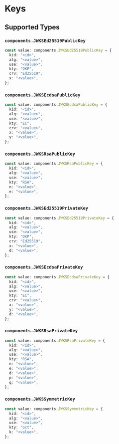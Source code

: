 # Keys


## Supported Types

### `components.JWKSEd25519PublicKey`

```typescript
const value: components.JWKSEd25519PublicKey = {
  kid: "<id>",
  alg: "<value>",
  use: "<value>",
  kty: "OKP",
  crv: "Ed25519",
  x: "<value>",
};
```

### `components.JWKSEcdsaPublicKey`

```typescript
const value: components.JWKSEcdsaPublicKey = {
  kid: "<id>",
  alg: "<value>",
  use: "<value>",
  kty: "EC",
  crv: "<value>",
  x: "<value>",
  y: "<value>",
};
```

### `components.JWKSRsaPublicKey`

```typescript
const value: components.JWKSRsaPublicKey = {
  kid: "<id>",
  alg: "<value>",
  use: "<value>",
  kty: "RSA",
  n: "<value>",
  e: "<value>",
};
```

### `components.JWKSEd25519PrivateKey`

```typescript
const value: components.JWKSEd25519PrivateKey = {
  kid: "<id>",
  alg: "<value>",
  use: "<value>",
  kty: "OKP",
  crv: "Ed25519",
  x: "<value>",
  d: "<value>",
};
```

### `components.JWKSEcdsaPrivateKey`

```typescript
const value: components.JWKSEcdsaPrivateKey = {
  kid: "<id>",
  alg: "<value>",
  use: "<value>",
  kty: "EC",
  crv: "<value>",
  x: "<value>",
  y: "<value>",
  d: "<value>",
};
```

### `components.JWKSRsaPrivateKey`

```typescript
const value: components.JWKSRsaPrivateKey = {
  kid: "<id>",
  alg: "<value>",
  use: "<value>",
  kty: "RSA",
  n: "<value>",
  e: "<value>",
  d: "<value>",
  p: "<value>",
  q: "<value>",
};
```

### `components.JWKSSymmetricKey`

```typescript
const value: components.JWKSSymmetricKey = {
  kid: "<id>",
  alg: "<value>",
  use: "<value>",
  kty: "oct",
  k: "<value>",
};
```


